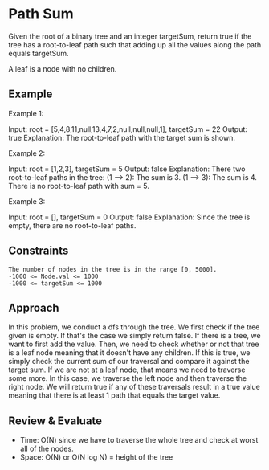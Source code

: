 # Path Sum

Given the root of a binary tree and an integer targetSum, return true if the tree has a root-to-leaf path such that adding up all the values along the path equals targetSum.

A leaf is a node with no children.

## Example

Example 1:

Input: root = [5,4,8,11,null,13,4,7,2,null,null,null,1], targetSum = 22
Output: true
Explanation: The root-to-leaf path with the target sum is shown.

Example 2:

Input: root = [1,2,3], targetSum = 5
Output: false
Explanation: There two root-to-leaf paths in the tree:
(1 --> 2): The sum is 3.
(1 --> 3): The sum is 4.
There is no root-to-leaf path with sum = 5.

Example 3:

Input: root = [], targetSum = 0
Output: false
Explanation: Since the tree is empty, there are no root-to-leaf paths.

## Constraints

    The number of nodes in the tree is in the range [0, 5000].
    -1000 <= Node.val <= 1000
    -1000 <= targetSum <= 1000

## Approach
In this problem, we conduct a dfs through the tree. We first check if the tree given is empty. If that's the case we simply return false. If there is a tree, we want to first add the value. Then, we need to check whether or not that tree is a leaf node meaning that it doesn't have any children. If this is true, we simply check the current sum of our traversal and compare it against the target sum. If we are not at a leaf node, that means we need to traverse some more. In this case, we traverse the left node and then traverse the right node. We will return true if any of these traversals result in a true value meaning that there is at least 1 path that equals the target value.

## Review & Evaluate
- Time: O(N) since we have to traverse the whole tree and check at worst all of the nodes.
- Space: O(N) or O(N log N) = height of the tree